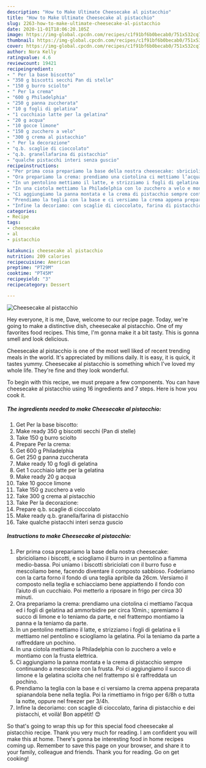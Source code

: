 ```yaml
---
description: "How to Make Ultimate Cheesecake al pistacchio"
title: "How to Make Ultimate Cheesecake al pistacchio"
slug: 2263-how-to-make-ultimate-cheesecake-al-pistacchio
date: 2020-11-01T18:06:20.105Z
image: https://img-global.cpcdn.com/recipes/c1f91bf6b0becab0/751x532cq70/cheesecake-al-pistacchio-recipe-main-photo.jpg
thumbnail: https://img-global.cpcdn.com/recipes/c1f91bf6b0becab0/751x532cq70/cheesecake-al-pistacchio-recipe-main-photo.jpg
cover: https://img-global.cpcdn.com/recipes/c1f91bf6b0becab0/751x532cq70/cheesecake-al-pistacchio-recipe-main-photo.jpg
author: Nora Kelly
ratingvalue: 4.6
reviewcount: 19421
recipeingredient:
- " Per la base biscotto"
- "350 g biscotti secchi Pan di stelle"
- "150 g burro sciolto"
- " Per la crema"
- "600 g Philadelphia"
- "250 g panna zuccherata"
- "10 g fogli di gelatina"
- "1 cucchiaio latte per la gelatina"
- "20 g acqua"
- "10 gocce limone"
- "150 g zucchero a velo"
- "300 g crema al pistacchio"
- " Per la decorazione"
- "q.b. scaglie di cioccolato"
- "q.b. granellafarina di pistacchio"
- "qualche pistacchi interi senza guscio"
recipeinstructions:
- "Per prima cosa prepariamo la base della nostra cheesecake: sbricioliamo i biscotti, e sciogliamo il burro in un pentolino a fiamma medio-bassa. Poi uniamo i biscotti sbriciolati con il burro fuso e mescoliamo bene, facendo diventare il composto sabbioso. Foderiamo con la carta forno il fondo di una teglia apribile da 26cm. Versiamo il composto nella teglia e schiacciamo bene appiattendo il fondo con l’aiuto di un cucchiaio. Poi metterlo a riposare in frigo per circa 30 minuti."
- "Ora prepariamo la crema: prendiamo una ciotolina ci mettiamo l’acqua ed i fogli di gelatina ad ammorbidire per circa 10min.; spremiamo il succo di limone e lo teniamo da parte, e nel frattempo montiamo la panna e la teniamo da parte."
- "In un pentolino mettiamo il latte, e strizziamo i fogli di gelatina e li mettiamo nel pentolino e sciogliamo la gelatina. Poi la teniamo da parte a raffreddare un pochino."
- "In una ciotola mettiamo la Philadelphia con lo zucchero a velo e montiamo con la frusta elettrica."
- "Ci aggiungiamo la panna montata e la crema di pistacchio sempre continuando a mescolare con la frusta. Poi ci aggiungiamo il succo di limone e la gelatina sciolta che nel frattempo si è raffreddata un pochino."
- "Prendiamo la teglia con la base e ci versiamo la crema appena preparata spianandola bene nella teglia. Poi la rimettiamo in frigo per 6/8h o tutta la notte, oppure nel freezer per 3/4h."
- "Infine la decoriamo: con scaglie di cioccolato, farina di pistacchio e dei pistacchi, et voilà! Bon appétit! 😊"
categories:
- Recipe
tags:
- cheesecake
- al
- pistacchio

katakunci: cheesecake al pistacchio 
nutrition: 209 calories
recipecuisine: American
preptime: "PT29M"
cooktime: "PT45M"
recipeyield: "3"
recipecategory: Dessert

---
```



![Cheesecake al pistacchio](https://img-global.cpcdn.com/recipes/c1f91bf6b0becab0/751x532cq70/cheesecake-al-pistacchio-recipe-main-photo.jpg)

Hey everyone, it is me, Dave, welcome to our recipe page. Today, we're going to make a distinctive dish, cheesecake al pistacchio. One of my favorites food recipes. This time, I'm gonna make it a bit tasty. This is gonna smell and look delicious.

Cheesecake al pistacchio is one of the most well liked of recent trending meals in the world. It's appreciated by millions daily. It is easy, it is quick, it tastes yummy. Cheesecake al pistacchio is something which I've loved my whole life. They're fine and they look wonderful.




To begin with this recipe, we must prepare a few components. You can have cheesecake al pistacchio using 16 ingredients and 7 steps. Here is how you cook it.

<!--inarticleads1-->

##### The ingredients needed to make Cheesecake al pistacchio:

1. Get  Per la base biscotto:
1. Make ready 350 g biscotti secchi (Pan di stelle)
1. Take 150 g burro sciolto
1. Prepare  Per la crema:
1. Get 600 g Philadelphia
1. Get 250 g panna zuccherata
1. Make ready 10 g fogli di gelatina
1. Get 1 cucchiaio latte per la gelatina
1. Make ready 20 g acqua
1. Take 10 gocce limone
1. Take 150 g zucchero a velo
1. Take 300 g crema al pistacchio
1. Take  Per la decorazione:
1. Prepare q.b. scaglie di cioccolato
1. Make ready q.b. granella/farina di pistacchio
1. Take qualche pistacchi interi senza guscio




<!--inarticleads2-->

##### Instructions to make Cheesecake al pistacchio:

1. Per prima cosa prepariamo la base della nostra cheesecake: sbricioliamo i biscotti, e sciogliamo il burro in un pentolino a fiamma medio-bassa. Poi uniamo i biscotti sbriciolati con il burro fuso e mescoliamo bene, facendo diventare il composto sabbioso. Foderiamo con la carta forno il fondo di una teglia apribile da 26cm. Versiamo il composto nella teglia e schiacciamo bene appiattendo il fondo con l’aiuto di un cucchiaio. Poi metterlo a riposare in frigo per circa 30 minuti.
1. Ora prepariamo la crema: prendiamo una ciotolina ci mettiamo l’acqua ed i fogli di gelatina ad ammorbidire per circa 10min.; spremiamo il succo di limone e lo teniamo da parte, e nel frattempo montiamo la panna e la teniamo da parte.
1. In un pentolino mettiamo il latte, e strizziamo i fogli di gelatina e li mettiamo nel pentolino e sciogliamo la gelatina. Poi la teniamo da parte a raffreddare un pochino.
1. In una ciotola mettiamo la Philadelphia con lo zucchero a velo e montiamo con la frusta elettrica.
1. Ci aggiungiamo la panna montata e la crema di pistacchio sempre continuando a mescolare con la frusta. Poi ci aggiungiamo il succo di limone e la gelatina sciolta che nel frattempo si è raffreddata un pochino.
1. Prendiamo la teglia con la base e ci versiamo la crema appena preparata spianandola bene nella teglia. Poi la rimettiamo in frigo per 6/8h o tutta la notte, oppure nel freezer per 3/4h.
1. Infine la decoriamo: con scaglie di cioccolato, farina di pistacchio e dei pistacchi, et voilà! Bon appétit! 😊




So that's going to wrap this up for this special food cheesecake al pistacchio recipe. Thank you very much for reading. I am confident you will make this at home. There's gonna be interesting food in home recipes coming up. Remember to save this page on your browser, and share it to your family, colleague and friends. Thank you for reading. Go on get cooking!
